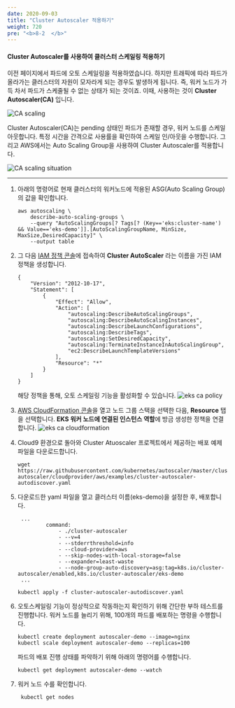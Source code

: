 ```yaml
---
date: 2020-09-03
title: "Cluster Autoscaler 적용하기"
weight: 720
pre: "<b>8-2  </b>"
---
```


#### Cluster Autoscaler를 사용하여 클러스터 스케일링 적용하기 
이전 페이지에서 파드에 오토 스케일링을 적용하였습니다. 하지만 트래픽에 따라 파드가 올라가는 클러스터의 자원이 모자라게 되는 경우도 발생하게 됩니다. 즉, 워커 노드가 가득 차서 파드가 스케줄될 수 없는 상태가 되는 것이죠. 이때, 사용하는 것이 **Cluster Autoscaler(CA)** 입니다.

![CA scaling](/images/eks_scaling/k8s-ca-scaling.svg)

Cluster Autoscaler(CA)는 pending 상태인 파드가 존재할 경우, 워커 노드를 스케일 아웃합니다. 특정 시간을 간격으로 사용률을 확인하여 스케일 인/아웃을 수행합니다. 그리고 AWS에서는 Auto Scaling Group을 사용하여 Cluster Autoscaler를 적용합니다.

![CA scaling situation](/images/eks_scaling/k8s-ca-scaling-view.png)

* * *

1. 아래의 명령어로 현재 클러스터의 워커노드에 적용된 ASG(Auto Scaling Group)의 값을 확인합니다.
    ```
    aws autoscaling \
        describe-auto-scaling-groups \
        --query "AutoScalingGroups[? Tags[? (Key=='eks:cluster-name') && Value=='eks-demo']].[AutoScalingGroupName, MinSize, MaxSize,DesiredCapacity]" \
        --output table
    ```
2. 그 다음 [IAM 정책 콘솔](https://console.aws.amazon.com/iam/home?#/policies)에 접속하여 **Cluster AutoScaler** 라는 이름을 가진 IAM 정책을 생성합니다.
    ```
    {
        "Version": "2012-10-17",
        "Statement": [
            {
                "Effect": "Allow",
                "Action": [
                    "autoscaling:DescribeAutoScalingGroups",
                    "autoscaling:DescribeAutoScalingInstances",
                    "autoscaling:DescribeLaunchConfigurations",
                    "autoscaling:DescribeTags",
                    "autoscaling:SetDesiredCapacity",
                    "autoscaling:TerminateInstanceInAutoScalingGroup",
                    "ec2:DescribeLaunchTemplateVersions"
                ],
                "Resource": "*"
            }
        ]
    }
    ```
    해당 정책을 통해, 오토 스케일링 기능을 활성화할 수 있습니다.
    ![eks ca policy](/images/eks_scaling/eks-ca-policy.png)
3. [AWS CloudFormation 콘솔](http://console.aws.amazon.com/cloudformation)을 열고 노드 그룹 스택을 선택한 다음, **Resource** 탭을 선택합니다. **EKS 워커 노드에 연결된 인스턴스 역할**에 방금 생성한 정책을 연결합니다. 
    ![eks ca cloudformation](/images/eks_scaling/eks-ca-cloudformation.png)
4. Cloud9 환경으로 돌아와 Cluster Atuoscaler 프로젝트에서 제공하는 배포 예제 파일을 다운로드합니다.
    ```
    wget https://raw.githubusercontent.com/kubernetes/autoscaler/master/cluster-autoscaler/cloudprovider/aws/examples/cluster-autoscaler-autodiscover.yaml
    ```
5. 다운로드한 yaml 파일을 열고 클러스터 이름(eks-demo)을 설정한 후, 배포합니다.
   ```
    ...          
            command:
                - ./cluster-autoscaler
                - --v=4
                - --stderrthreshold=info
                - --cloud-provider=aws
                - --skip-nodes-with-local-storage=false
                - --expander=least-waste
                - --node-group-auto-discovery=asg:tag=k8s.io/cluster-autoscaler/enabled,k8s.io/cluster-autoscaler/eks-demo
    ...
   ```

   ```
   kubectl apply -f cluster-autoscaler-autodiscover.yaml
   ```
6. 오토스케일링 기능이 정상적으로 작동하는지 확인하기 위해 간단한 부하 테스트를 진행합니다. 워커 노드를 늘리기 위해, 100개의 파드를 배포하는 명령을 수행합니다.
   ```
   kubectl create deployment autoscaler-demo --image=nginx
   kubectl scale deployment autoscaler-demo --replicas=100
   ```
   파드의 배포 진행 상태를 파악하기 위해 아래의 명령어를 수행합니다.
   ```
   kubectl get deployment autoscaler-demo --watch
   ```
7. 워커 노드 수를 확인합니다.
   ```
    kubectl get nodes
   ```
